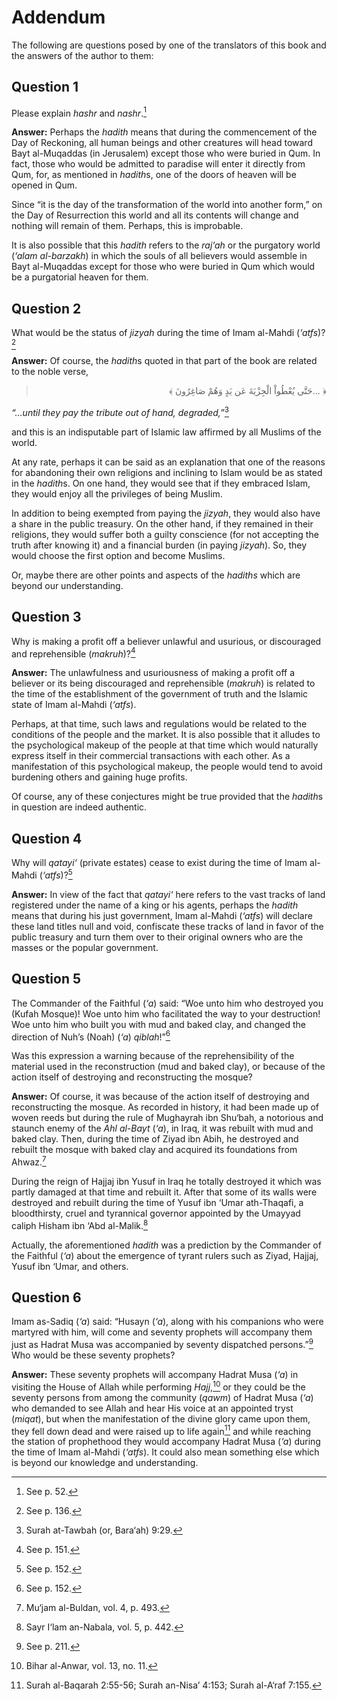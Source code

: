Addendum
========

The following are questions posed by one of the translators of this book
and the answers of the author to them:

Question 1
----------

Please explain *hashr* and *nashr*.[^1]

**Answer:** Perhaps the *hadith* means that during the commencement of
the Day of Reckoning, all human beings and other creatures will head
toward Bayt al-Muqaddas (in Jerusalem) except those who were buried in
Qum. In fact, those who would be admitted to paradise will enter it
directly from Qum, for, as mentioned in *hadith*s, one of the doors of
heaven will be opened in Qum.

Since “it is the day of the transformation of the world into another
form,” on the Day of Resurrection this world and all its contents will
change and nothing will remain of them. Perhaps, this is improbable.

It is also possible that this *hadith* refers to the *raj‘ah* or the
purgatory world (*‘alam al-barzakh*) in which the souls of all believers
would assemble in Bayt al-Muqaddas except for those who were buried in
Qum which would be a purgatorial heaven for them.

Question 2
----------

What would be the status of *jizyah* during the time of Imam al-Mahdi
(*‘atfs*)?[^2]

**Answer:** Of course, the *hadith*s quoted in that part of the book are
related to the noble verse,

<blockquote dir="rtl">
  <p>
﴿ ...حَتَّى يُعْطُواْ الْجِزْيَةَ عَن يَدٍ وَهُمْ صَاغِرُونَ ﴾
  </p>
</blockquote>

*“…until they pay the tribute out of hand, degraded,”*[^3]

and this is an indisputable part of Islamic law affirmed by all Muslims
of the world.

At any rate, perhaps it can be said as an explanation that one of the
reasons for abandoning their own religions and inclining to Islam would
be as stated in the *hadith*s. On one hand, they would see that if they
embraced Islam, they would enjoy all the privileges of being Muslim.

In addition to being exempted from paying the *jizyah*, they would also
have a share in the public treasury. On the other hand, if they remained
in their religions, they would suffer both a guilty conscience (for not
accepting the truth after knowing it) and a financial burden (in paying
*jizyah*). So, they would choose the first option and become Muslims.

Or, maybe there are other points and aspects of the *hadiths* which are
beyond our understanding.

Question 3
----------

Why is making a profit off a believer unlawful and usurious, or
discouraged and reprehensible (*makruh*)?[^4]

**Answer:** The unlawfulness and usuriousness of making a profit off a
believer or its being discouraged and reprehensible (*makruh*) is
related to the time of the establishment of the government of truth and
the Islamic state of Imam al-Mahdi (*‘atfs*).

Perhaps, at that time, such laws and regulations would be related to the
conditions of the people and the market. It is also possible that it
alludes to the psychological makeup of the people at that time which
would naturally express itself in their commercial transactions with
each other. As a manifestation of this psychological makeup, the people
would tend to avoid burdening others and gaining huge profits.

Of course, any of these conjectures might be true provided that the
*hadith*s in question are indeed authentic.

Question 4
----------

Why will *qatayi‘* (private estates) cease to exist during the time of
Imam al-Mahdi (*‘atfs*)?[^5]

**Answer:** In view of the fact that *qatayi‘* here refers to the vast
tracks of land registered under the name of a king or his agents,
perhaps the *hadith* means that during his just government, Imam
al-Mahdi (*‘atfs*) will declare these land titles null and void,
confiscate these tracks of land in favor of the public treasury and turn
them over to their original owners who are the masses or the popular
government.

Question 5
----------

The Commander of the Faithful (*‘a*) said: “Woe unto him who destroyed
you (Kufah Mosque)! Woe unto him who facilitated the way to your
destruction! Woe unto him who built you with mud and baked clay, and
changed the direction of Nuh’s (Noah) (*‘a*) *qiblah*!”[^6]

Was this expression a warning because of the reprehensibility of the
material used in the reconstruction (mud and baked clay), or because of
the action itself of destroying and reconstructing the mosque?

**Answer:** Of course, it was because of the action itself of destroying
and reconstructing the mosque. As recorded in history, it had been made
up of woven reeds but during the rule of Mughayrah ibn Shu‘bah, a
notorious and staunch enemy of the *Ahl al-Bayt* (*‘a*), in Iraq, it was
rebuilt with mud and baked clay. Then, during the time of Ziyad ibn
Abih, he destroyed and rebuilt the mosque with baked clay and acquired
its foundations from Ahwaz.[^7]

During the reign of Hajjaj ibn Yusuf in Iraq he totally destroyed it
which was partly damaged at that time and rebuilt it. After that some of
its walls were destroyed and rebuilt during the time of Yusuf ibn ‘Umar
ath-Thaqafi, a bloodthirsty, cruel and tyrannical governor appointed by
the Umayyad caliph Hisham ibn ‘Abd al-Malik.[^8]

Actually, the aforementioned *hadith* was a prediction by the Commander
of the Faithful (*‘a*) about the emergence of tyrant rulers such as
Ziyad, Hajjaj, Yusuf ibn ‘Umar, and others.

Question 6
----------

Imam as-Sadiq (*‘a*) said: “Husayn (*‘a*), along with his companions who
were martyred with him, will come and seventy prophets will accompany
them just as Hadrat Musa was accompanied by seventy dispatched
persons.”[^9] Who would be these seventy prophets?

**Answer:** These seventy prophets will accompany Hadrat Musa (*‘a*) in
visiting the House of Allah while performing *Hajj*,[^10] or they could
be the seventy persons from among the community (*qawm*) of Hadrat Musa
(*‘a*) who demanded to see Allah and hear His voice at an appointed
tryst (*miqat*), but when the manifestation of the divine glory came
upon them, they fell down dead and were raised up to life again[^11] and
while reaching the station of prophethood they would accompany Hadrat
Musa (*‘a*) during the time of Imam al-Mahdi (*‘atfs*). It could also
mean something else which is beyond our knowledge and understanding.

[^1]: See p. 52.

[^2]: See p. 136.

[^3]: Surah at-Tawbah (or, Bara‘ah) 9:29.

[^4]: See p. 151.

[^5]: See p. 152.

[^6]: See p. 152.

[^7]: Mu‘jam al-Buldan, vol. 4, p. 493.

[^8]: Sayr I‘lam an-Nabala, vol. 5, p. 442.

[^9]: See p. 211.

[^10]: Bihar al-Anwar, vol. 13, no. 11.

[^11]: Surah al-Baqarah 2:55-56; Surah an-Nisa’ 4:153; Surah al-A‘raf
7:155.


